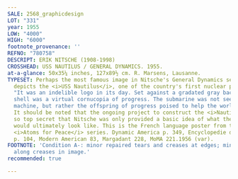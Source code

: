 ```yaml
---
SALE: 2568_graphicdesign
LOT: "331"
year: 1955
LOW: "4000"
HIGH: "6000"
footnote_provenance: ''
REFNO: "780758"
DESCRIPT: ERIK NITSCHE (1908-1998)
CROSSHEAD: USS NAUTILUS / GENERAL DYNAMICS. 1955.
at-a-glance: 50x35¼ inches, 127x89½ cm. R. Marsens, Lausanne.
TYPESET: Perhaps the most famous image in Nitsche's General Dynamics series, this
  depicts the <i>USS Nautilus</i>, one of the country's first nuclear powered submarines.
  "It was an indelible logo in its day. Set against a gradated gray background, the
  shell was a virtual cornucopia of progress. The submarine was not seen as a killing
  machine, but rather the offspring of progress poised to help the world" (https://www.typotheque.com/articles/erik_nitsche_the_reluctant_modernist).
  It should be noted that the ongoing project to construct the <i>Nautilus</i> was
  so top secret that Nitsche was only provided a basic idea of what the submarine
  would ultimately look like. This is the French language poster from the initial
  <i>Atoms for Peace</i> series. Dynamic America p. 349, Encyclopedie de l'Affiche
  p. 104, Modern American 83, Margadant 228, MoMA 221.1956 (var).
FOOTNOTE: 'Condition A-: minor repaired tears and creases at edges; minor restoration
  along creases in image.'
recommended: true

---
```


